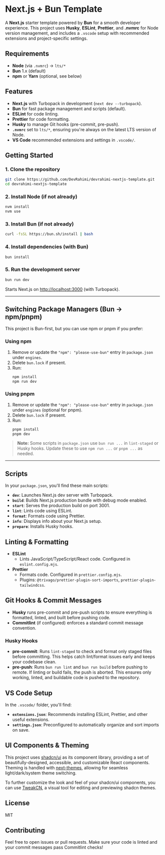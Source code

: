 # Next.js + Bun Template

A **Next.js** starter template powered by **Bun** for a smooth developer experience. This project uses **Husky**, **ESLint**, **Prettier**, and **.nvmrc** for Node version management, and includes a `.vscode` setup with recommended extensions and project-specific settings.

## Requirements

- **Node** (via `.nvmrc`) → `lts/*`
- **Bun** 1.x (default)
- **npm** or **Yarn** (optional, see below)

## Features

- **Next.js** with Turbopack in development (`next dev --turbopack`).
- **Bun** for fast package management and scripts (default).
- **ESLint** for code linting.
- **Prettier** for code formatting.
- **Husky** to manage Git hooks (pre-commit, pre-push).
- **`.nvmrc`** set to `lts/*`, ensuring you're always on the latest LTS version of Node.
- **VS Code** recommended extensions and settings in `.vscode/`.

## Getting Started

### 1. Clone the repository

```bash
git clone https://github.com/DevRahimi/devrahimi-nextjs-template.git
cd devrahimi-nextjs-template
```

### 2. Install Node (if not already)

```bash
nvm install
nvm use
```

### 3. Install Bun (if not already)

```bash
curl -fsSL https://bun.sh/install | bash
```

### 4. Install dependencies (with Bun)

```bash
bun install
```

### 5. Run the development server

```bash
bun run dev
```

Starts Next.js on [http://localhost:3000](http://localhost:3000) (with Turbopack).

---

## Switching Package Managers (Bun → npm/pnpm)

This project is Bun-first, but you can use npm or pnpm if you prefer:

### Using npm

1. Remove or update the `"npm": "please-use-bun"` entry in `package.json` under `engines`.
2. Delete `bun.lock` if present.
3. Run:
   ```bash
   npm install
   npm run dev
   ```

### Using pnpm

1. Remove or update the `"npm": "please-use-bun"` entry in `package.json` under `engines` (optional for pnpm).
2. Delete `bun.lock` if present.
3. Run:
   ```bash
   pnpm install
   pnpm dev
   ```

> **Note:** Some scripts in `package.json` use `bun run ...` in `lint-staged` or Husky hooks. Update these to use `npm run ...` or `pnpm ...` as needed.

---

## Scripts

In your `package.json`, you'll find these main scripts:

- **`dev`**: Launches Next.js dev server with Turbopack.
- **`build`**: Builds Next.js production bundle with debug mode enabled.
- **`start`**: Serves the production build on port 3001.
- **`lint`**: Lints code using ESLint.
- **`format`**: Formats code using Prettier.
- **`info`**: Displays info about your Next.js setup.
- **`prepare`**: Installs Husky hooks.

## Linting & Formatting

- **ESLint**
  - Lints JavaScript/TypeScript/React code. Configured in `eslint.config.mjs`.
- **Prettier**
  - Formats code. Configured in `prettier.config.mjs`.
  - Plugins: `@trivago/prettier-plugin-sort-imports`, `prettier-plugin-tailwindcss`.

## Git Hooks & Commit Messages

- **Husky** runs pre-commit and pre-push scripts to ensure everything is formatted, linted, and built before pushing code.
- **Commitlint** (if configured) enforces a standard commit message convention.

### Husky Hooks

- **pre-commit**: Runs `lint-staged` to check and format only staged files before committing. This helps catch lint/format issues early and keeps your codebase clean.
- **pre-push**: Runs `bun run lint` and `bun run build` before pushing to remote. If linting or build fails, the push is aborted. This ensures only working, linted, and buildable code is pushed to the repository.

## VS Code Setup

In the `.vscode/` folder, you'll find:

- **`extensions.json`**: Recommends installing ESLint, Prettier, and other useful extensions.
- **`settings.json`**: Preconfigured to automatically organize and sort imports on save.

## UI Components & Theming

This project uses [shadcn/ui](https://ui.shadcn.com/) as its component library, providing a set of beautifully-designed, accessible, and customizable React components. Theming is handled with [next-themes](https://github.com/pacocoursey/next-themes), allowing for seamless light/dark/system theme switching.

To further customize the look and feel of your shadcn/ui components, you can use [TweakCN](https://tweakcn.com/), a visual tool for editing and previewing shadcn themes.

## License

MIT

## Contributing

Feel free to open issues or pull requests. Make sure your code is linted and your commit messages pass Commitlint checks!
